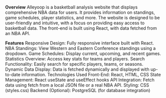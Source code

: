 **Overview**
Alleyoop is a basketball analysis website that displays comprehensive NBA data for users. It provides information on standings, game schedules, player statistics, and more. The website is designed to be user-friendly and intuitive, with a focus on providing easy access to basketball data. The front-end is built using React, with data fetched from an NBA API.

**Features**
Responsive Design: Fully responsive interface built with React.
NBA Standings: View Western and Eastern Conference standings using a dropdown.
Game Schedules: Display current, upcoming, and recent games.
Statistics Overview: Access key stats for teams and players.
Search Functionality: Easily search for specific players, teams, or seasons.
Dynamic Data Display: Data is fetched dynamically and displayed with up-to-date information.
Technologies Used
Front-End: React, HTML, CSS
State Management: React useState and useEffect hooks
API Integration: Fetch data using fetch from a local JSON file or a real NBA API.
Styling: CSS (styles.css)
Backend (Optional): PostgreSQL (for database integration)

